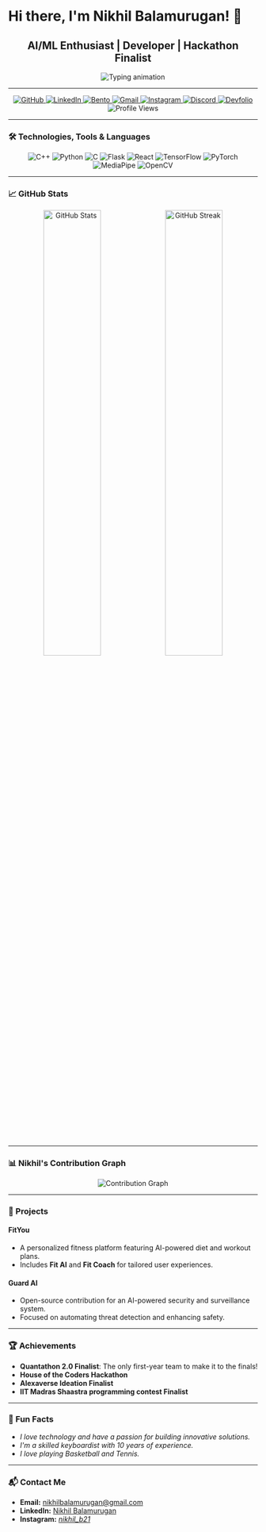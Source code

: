# Hi there, I'm Nikhil Balamurugan! 👋

<div align="center">
  <h2><b>AI/ML Enthusiast | Developer | Hackathon Finalist</b></h2>
  <img src="https://readme-typing-svg.herokuapp.com?font=Poppins&size=30&color=FF4F00&center=true&vCenter=true&width=800&lines=Welcome+to+my+GitHub+profile!;AI/ML+Developer+%7C+Open-Source+Contributor;Hackathon+Finalist+%7C+Tech+Enthusiast" alt="Typing animation"/>
</div>

---

<div align="center">
  <a href="https://github.com/Nikhil210206" target="_blank">
    <img alt="GitHub" src="https://img.shields.io/badge/GitHub-%23121011.svg?style=for-the-badge&logo=github&logoColor=white"/>
  </a>
  <a href="https://www.linkedin.com/in/nikhil-b-029a6032b/" target="_blank">
    <img alt="LinkedIn" src="https://img.shields.io/badge/LinkedIn-0A66C2?style=for-the-badge&logo=linkedin&logoColor=white"/>
  </a>
  <a href="https://bento.me/nikhilb" target="_blank">
    <img alt="Bento" src="https://img.shields.io/badge/Bento.me-%23000000.svg?style=for-the-badge&logo=bento&logoColor=white"/>
  </a>
  <a href="mailto:nikhilbalamurugan@gmail.com" target="_blank">
    <img alt="Gmail" src="https://img.shields.io/badge/Gmail-D14836?style=for-the-badge&logo=gmail&logoColor=white"/>
  </a>
  <a href="https://www.instagram.com/_nikhil_b21_/" target="_blank">
    <img alt="Instagram" src="https://img.shields.io/badge/Instagram-E4405F?style=for-the-badge&logo=instagram&logoColor=white"/>
  </a>
  <a href="https://discord.com/users/nikhilb_13596" target="_blank">
    <img alt="Discord" src="https://img.shields.io/badge/Discord-5865F2?style=for-the-badge&logo=discord&logoColor=white"/>
  </a>
  <a href="https://devfolio.co/@Nikhil_6938" target="_blank">
    <img alt="Devfolio" src="https://img.shields.io/badge/Devfolio-%230A0A0A.svg?style=for-the-badge&logo=dev.to&logoColor=white"/>
  </a>
  <img alt="Profile Views" src="https://komarev.com/ghpvc/?username=Nikhil210206&label=Profile+Views&color=orange&style=for-the-badge"/>
</div>

---

### 🛠️ Technologies, Tools & Languages
<div align="center">
  <img src="https://img.shields.io/badge/C++-%2300599C.svg?style=for-the-badge&logo=c%2B%2B&logoColor=white" alt="C++"/>
  <img src="https://img.shields.io/badge/Python-%2314354C.svg?style=for-the-badge&logo=python&logoColor=white" alt="Python"/>
  <img src="https://img.shields.io/badge/C-%23A8B9CC.svg?style=for-the-badge&logo=c&logoColor=white" alt="C"/>
  <img src="https://img.shields.io/badge/Flask-%23000000.svg?style=for-the-badge&logo=flask&logoColor=white" alt="Flask"/>
  <img src="https://img.shields.io/badge/React-%2361DAFB.svg?style=for-the-badge&logo=react&logoColor=white" alt="React"/>
  <img src="https://img.shields.io/badge/TensorFlow-%23FF6F00.svg?style=for-the-badge&logo=tensorflow&logoColor=white" alt="TensorFlow"/>
  <img src="https://img.shields.io/badge/PyTorch-%23EE4C2C.svg?style=for-the-badge&logo=pytorch&logoColor=white" alt="PyTorch"/>
  <img src="https://img.shields.io/badge/MediaPipe-%230075C9.svg?style=for-the-badge&logo=mediapipe&logoColor=white" alt="MediaPipe"/>
  <img src="https://img.shields.io/badge/OpenCV-%23ffffff.svg?style=for-the-badge&logo=opencv&logoColor=black" alt="OpenCV"/>
</div>

---

### 📈 GitHub Stats
<div align="center">
  <img src="https://github-readme-stats.vercel.app/api?username=Nikhil210206&show_icons=true&theme=radical" alt="GitHub Stats" width="48%"/>
  <img src="https://streak-stats.demolab.com?user=Nikhil210206&theme=radical" alt="GitHub Streak" width="48%"/>
</div>

---

### 📊 Nikhil's Contribution Graph
<div align="center">
  <img src="https://github-readme-activity-graph.vercel.app/graph?username=Nikhil210206&bg_color=0f0f0f&color=ffffff&line=ff4f00&point=ff9900&area=true&hide_border=true" alt="Contribution Graph"/>
</div>

---

### 🚀 Projects
#### **FitYou**
- A personalized fitness platform featuring AI-powered diet and workout plans.
- Includes **Fit AI** and **Fit Coach** for tailored user experiences.

#### **Guard AI**
- Open-source contribution for an AI-powered security and surveillance system.
- Focused on automating threat detection and enhancing safety.

---

### 🏆 Achievements
- **Quantathon 2.0 Finalist**: The only first-year team to make it to the finals!
- **House of the Coders Hackathon**
- **Alexaverse Ideation Finalist**
- **IIT Madras Shaastra programming contest Finalist**

---

### 🎉 Fun Facts
- *I love technology and have a passion for building innovative solutions.*
- *I'm a skilled keyboardist with 10 years of experience.*
- *I love playing Basketball and Tennis.*

---

### 📬 Contact Me
- **Email:** [nikhilbalamurugan@gmail.com](mailto:nikhilbalamurugan@gmail.com)
- **LinkedIn:** [Nikhil Balamurugan](https://www.linkedin.com/in/nikhil-b-029a6032b/)
- **Instagram:** [_nikhil_b21_](https://www.instagram.com/_nikhil_b21_/)
